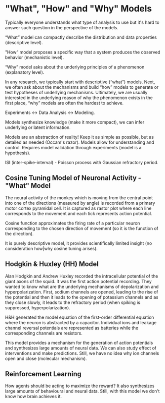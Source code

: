 # "What", "How" and "Why" Models

Typically everyone understands what type of analysis to use but it's hard
to answer such question in the perspective of the models.

“What” model can compactly describe the distribution and data properties (descriptive level).

"How” model proposes a specific way that a system produces the observed behavior (mechanistic level).

“Why” model asks about the underlying principles of a phenomenon (explanatory level).

In any research, we typically start with descriptive (“what”) models. Next, we often ask about the mechanisms and build “how” models to generate or test hypotheses of underlying mechanisms. Ultimately, we are usually interested in the underlying reason of why the phenomenon exists in the first place, “why” models are often the hardest to achieve.

Experiments <-> Data Analysis <-> Modeling.

Models synthesize knowledge (make it more compact), we can infer underlying or latent information.

Models are an abstraction of reality! Keep it as simple as possible, but as detailed as needed (Occam's razor). Models allow for understanding and control. Requires model validation through experiments (model is a hypothesis).

ISI (inter-spike-interval) - Poisson process with Gaussian refractory period.

## Cosine Tuning Model of Neuronal Activity - "What" Model

The neural activity of the monkey which is moving from the central point into one of the directions (measured by angle) is recorded from a primary motor cortex pyramidal cell. It is captured as rastor plot where each line corresponds to the movement and each tick represents action potential.

Cosine function approximates the firing rate of a particular neuron corresponding to the chosen direction of movement (so it is the function of the direction).

It is purely descriptive model, it provides scientifically limited insight (no consideration how|why cosine tuning arises).

## Hodgkin & Huxley (HH) Model

Alan Hodgkin and Andrew Huxley recorded the intracellular potential of the giant axons of the squid. It was the first action potential recording. They wanted to know what are the underlying mechanisms of depolarization and hyperpolarization. First, sodium channels are opened, leading to the rise of the potential and then it leads to the opening of potassium channels and as they close slowly, it leads to the refractory period (when spiking is suppressed, hyperpolarization).

H&H generated the model equation of the first-order differential equation where the neuron is abstracted by a capacitor. Individual ions and leakage channel reversal potentials are represented as batteries while the corresponding channels are resistors.

This model provides a mechanism for the generation of action potentials and synthesizes large amounts of neural data. We can also study effect of interventions and make predictions. Still, we have no idea why ion channels open and close (molecular mechanism).

## Reinforcement Learning

How agents should be acting to maximize the reward? It also synthesizes large amounts of behavioural and neural data. Still, with this model we don't know how brain achieves it.
